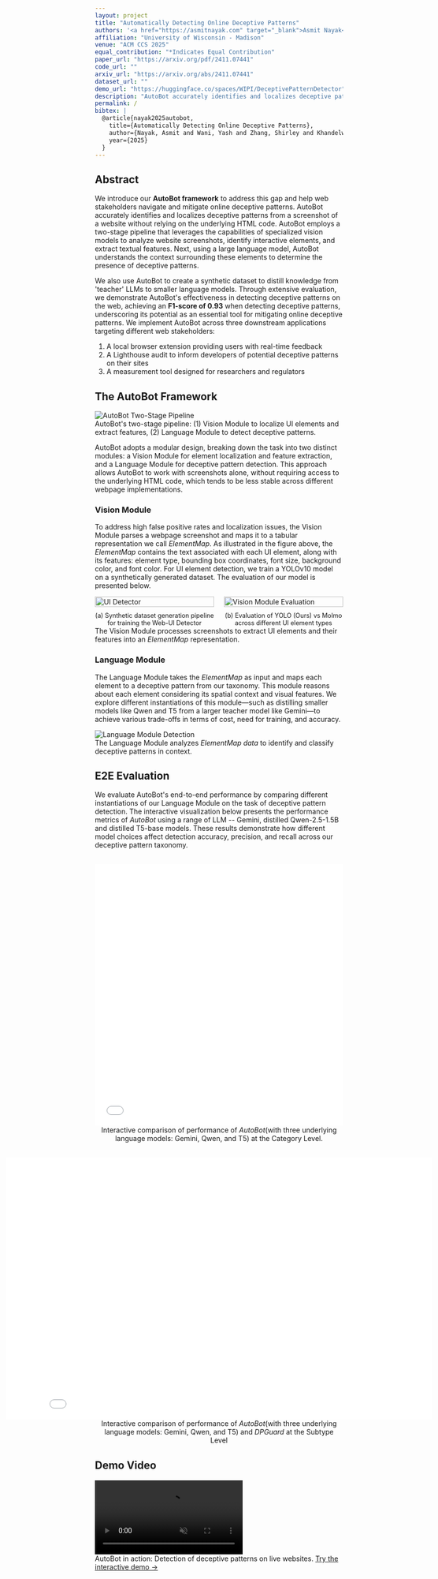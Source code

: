 ```yaml
---
layout: project
title: "Automatically Detecting Online Deceptive Patterns"
authors: '<a href="https://asmitnayak.com" target="_blank">Asmit Nayak</a>, <a href="https://wiscprivacy.com/member/member_yash/" target="_blank">Yash Wani*</a>, <a href="https://www.annienobear.com/" target="_blank">Shirley Zhang</a>*, Rishabh Khandelwal, <a href="https://kassemfawaz.com" target="_blank">Kassem Fawaz</a>'
affiliation: "University of Wisconsin - Madison"
venue: "ACM CCS 2025"
equal_contribution: "*Indicates Equal Contribution"
paper_url: "https://arxiv.org/pdf/2411.07441"
code_url: ""
arxiv_url: "https://arxiv.org/abs/2411.07441"
dataset_url: ""
demo_url: "https://huggingface.co/spaces/WIPI/DeceptivePatternDetector"
description: "AutoBot accurately identifies and localizes deceptive patterns from website screenshots without relying on HTML code, achieving an F1-score of 0.93."
permalink: /
bibtex: |
  @article{nayak2025autobot,
    title={Automatically Detecting Online Deceptive Patterns},
    author={Nayak, Asmit and Wani, Yash and Zhang, Shirley and Khandelwal, Rishabh and Fawaz, Kassem},
    year={2025}
  }
---
```


[//]: # (## Detecting Deceptive Patterns on the Web)

[//]: # (<div class="project-figure">)

[//]: # (  <img src="{{ '/assets/images/autobot-teaser.svg' | relative_url }}" alt="AutoBot Framework Overview">)

[//]: # (  <figcaption>AutoBot accurately identifies and localizes deceptive patterns from website screenshots, providing real-time feedback to users, developers, and regulators.</figcaption>)

[//]: # (</div>)

[//]: # (Deceptive patterns in digital interfaces manipulate users into making unintended decisions, exploiting cognitive biases and psychological vulnerabilities. These patterns have become ubiquitous on various digital platforms. While efforts to mitigate deceptive patterns have emerged from legal and technical perspectives, a significant gap remains in creating usable and scalable solutions.)

## Abstract

<div class="abstract">
<p>We introduce our <strong>AutoBot framework</strong> to address this gap and help web stakeholders navigate and mitigate online deceptive patterns. AutoBot accurately identifies and localizes deceptive patterns from a screenshot of a website without relying on the underlying HTML code. AutoBot employs a two-stage pipeline that leverages the capabilities of specialized vision models to analyze website screenshots, identify interactive elements, and extract textual features. Next, using a large language model, AutoBot understands the context surrounding these elements to determine the presence of deceptive patterns.</p>

<p>We also use AutoBot to create a synthetic dataset to distill knowledge from 'teacher' LLMs to smaller language models. Through extensive evaluation, we demonstrate AutoBot's effectiveness in detecting deceptive patterns on the web, achieving an <strong>F1-score of 0.93</strong> when detecting deceptive patterns, underscoring its potential as an essential tool for mitigating online deceptive patterns. We implement AutoBot across three downstream applications targeting different web stakeholders:</p>

<ol>
<li> A local browser extension providing users with real-time feedback </li>
<li> A Lighthouse audit to inform developers of potential deceptive patterns on their sites </li>
<li> A measurement tool designed for researchers and regulators </li>
</ol>
</div>


## The AutoBot Framework

<div class="project-figure">
  <img src="{{ '/assets/images/system_overview.jpg' | relative_url }}" alt="AutoBot Two-Stage Pipeline">
  <figcaption>AutoBot's two-stage pipeline: (1) Vision Module to localize UI elements and extract features, (2) Language Module to detect deceptive patterns.</figcaption>
</div>

AutoBot adopts a modular design, breaking down the task into two distinct modules: a Vision Module for element localization and feature extraction, and a Language Module for deceptive pattern detection. This approach allows AutoBot to work with screenshots alone, without requiring access to the underlying HTML code, which tends to be less stable across different webpage implementations.

### Vision Module

To address high false positive rates and localization issues, the Vision Module parses a webpage screenshot and maps it to a tabular representation we call *ElementMap*. As illustrated in the figure above, the *ElementMap* contains the text associated with each UI element, along with its features: element type, bounding box coordinates, font size, background color, and font color. For UI element detection, we train a YOLOv10 model on a synthetically generated dataset. The evaluation of our model is presented below.

<div class="project-figure">
  <div style="display: flex; gap: 20px; justify-content: center; align-items: flex-end;">
    <div style="width: 48%; display: flex; flex-direction: column; align-items: center;">
      <img src="{{ '/assets/images/ui-detector.png' | relative_url }}" alt="UI Detector" style="width: 100%;">
      <figcaption style="margin-top: 10px; font-size: 0.9em; text-align: center;">(a) Synthetic dataset generation pipeline for training the Web-UI Detector</figcaption>
    </div>
    <div style="width: 48%; display: flex; flex-direction: column; align-items: center;">
      <img src="{{ '/assets/images/ccs-2025-vision-eval.png' | relative_url }}" alt="Vision Module Evaluation" style="width: 100%;">
      <figcaption style="margin-top: 10px; font-size: 0.9em; text-align: center;">(b) Evaluation of YOLO (Ours) vs Molmo across different UI element types</figcaption>
    </div>
  </div>
  <figcaption>The Vision Module processes screenshots to extract UI elements and their features into an <em>ElementMap</em> representation.</figcaption>
</div>

### Language Module

The Language Module takes the *ElementMap* as input and maps each element to a deceptive pattern from our taxonomy. This module reasons about each element considering its spatial context and visual features. We explore different instantiations of this module—such as distilling smaller models like Qwen and T5 from a larger teacher model like Gemini—to achieve various trade-offs in terms of cost, need for training, and accuracy.

<div class="project-figure">
  <img src="{{ '/assets/images/language-module.png' | relative_url }}" alt="Language Module Detection">
  <figcaption>The Language Module analyzes <em>ElementMap data</em> to identify and classify deceptive patterns in context.</figcaption>
</div>

## E2E Evaluation

We evaluate AutoBot's end-to-end performance by comparing different instantiations of our Language Module on the task of deceptive pattern detection. The interactive visualization below presents the performance metrics of *AutoBot* using a range of LLM -- Gemini, distilled Qwen-2.5-1.5B and distilled T5-base models. These results demonstrate how different model choices affect detection accuracy, precision, and recall across our deceptive pattern taxonomy.

<div class="project-figure" style="margin: 30px auto !important; text-align: center; display: flex; flex-direction: column; align-items: center;">
  <iframe src="{{ '/assets/plotly/ccs-2025-llm-eval-category.html' | relative_url }}" 
          style="width: 100%; max-width:90vw; height: 531px; border: none;" 
          frameborder="0">
  </iframe>
  <figcaption style="max-width:90vw;">Interactive comparison of performance of <em>AutoBot</em>(with three underlying language models: Gemini, Qwen, and T5) at the Category Level.</figcaption>
</div>

<div class="project-figure" style="margin: 30px auto !important; text-align: center; display: flex; flex-direction: column; align-items: center;">
  <iframe src="{{ '/assets/plotly/ccs-2025-llm-eval-subtype.html' | relative_url }}" 
          style="width: 1510px; max-width:90vw; height: 531px; border: none;" 
          frameborder="0">
  </iframe>
  <figcaption style="">Interactive comparison of performance of <em>AutoBot</em>(with three underlying language models: Gemini, Qwen, and T5) and <em>DPGuard</em> at the Subtype Level</figcaption>
</div>

<!-- ## Key Results

### Performance Metrics

AutoBot achieves state-of-the-art results on the task of deceptive pattern detection:

<div class="features-grid">
  <div class="feature-card">
    <h3>F1-Score: 0.93</h3>
    <p>Significantly outperforming existing methods in overall detection accuracy</p>
  </div>
  <div class="feature-card">
    <h3>Precision: 0.92</h3>
    <p>Minimizing false positives to ensure reliable detection</p>
  </div>
  <div class="feature-card">
    <h3>Recall: 0.94</h3>
    <p>Catching the vast majority of deceptive patterns in the wild</p>
  </div>
</div>

### Comparison with State-of-the-Art Models

<div class="project-figure">
  <img src="{{ '/assets/images/comparison-chart.svg' | relative_url }}" alt="Performance Comparison">
  <figcaption>AutoBot outperforms existing approaches including GPT-4, Gemini, and heuristic-based methods in detecting deceptive patterns across multiple categories.</figcaption>
</div>

Our evaluation shows that leading vision-language models like GPT-4.5 and Gemini 2.5 Pro struggle with accurately identifying deceptive patterns, often misclassifying visual distinctions such as button prominence. AutoBot's specialized architecture addresses these limitations.

## Deceptive Pattern Categories

AutoBot detects deceptive patterns across four main categories:

### Interface Interference

Manipulating the interface to mislead users through visual design choices.

- **Confirmshaming**: Using guilt-inducing language to pressure users
- **Fake Urgency/Scarcity**: Creating false sense of time pressure or limited availability
- **Nudge**: Visual asymmetry to guide users toward specific choices

### Forced Action

Compelling users to take unwanted actions to achieve their goals.

- **Forced Registration**: Requiring account creation for basic functionality
- **Forced Enrollment**: Automatically subscribing users to services

### Obstruction

Making desired actions difficult or hiding important information.

- **Pre-selection**: Default selections that favor the service provider
- **Visual Interference**: Using design to hide or obscure information
- **Hard to Cancel**: Making cancellation processes deliberately complex

### Sneaking

Concealing or delaying disclosure of important information.

- **Hidden Costs**: Not showing full price until late in the process
- **Hidden Subscription**: Unclear subscription terms
- **Disguised Ads**: Advertisements that look like content
- **Trick Wording**: Confusing or misleading language

## Applications

### 1. Browser Extension for Users

<div class="project-figure">
  <img src="{{ '/assets/images/browser-extension.svg' | relative_url }}" alt="AutoBot Browser Extension">
  <figcaption>Real-time browser extension that highlights deceptive patterns as users browse the web, providing instant feedback and explanations.</figcaption>
</div>

A local browser extension provides users with real-time feedback, highlighting detected deceptive patterns with visual indicators and detailed explanations.

### 2. Lighthouse Audit for Developers

<div class="project-figure">
  <img src="{{ '/assets/images/lighthouse-audit.svg' | relative_url }}" alt="Lighthouse Audit Integration">
  <figcaption>Custom Lighthouse audit that helps developers identify and fix potential deceptive patterns during the development process.</figcaption>
</div>

Our custom Lighthouse audit integrates directly into developer workflows, providing quantifiable scores for deceptive pattern presence and specific recommendations for improvement.

### 3. Measurement Tool for Researchers

<div class="project-figure">
  <img src="{{ '/assets/images/measurement-tool.svg' | relative_url }}" alt="Large-Scale Measurement">
  <figcaption>Large-scale measurement capabilities enable researchers and regulators to analyze deceptive pattern prevalence across thousands of websites.</figcaption>
</div>

AutoBot serves as a large-scale measurement tool for researchers and regulators, enabling systematic analysis of deceptive pattern prevalence across the web.

## User Study Findings

<div class="project-figure">
  <img src="{{ '/assets/images/user-study.svg' | relative_url }}" alt="User Study Results">
  <figcaption>User study results showing that AutoBot's highlighting improves user awareness without negatively impacting website usability (p=0.106).</figcaption>
</div>

Our user study with real participants demonstrates that:

- AutoBot's visual highlighting significantly improves user awareness of deceptive patterns
- The highlighting system does not negatively impact perceived website usability
- Users appreciate the real-time feedback and find it helpful for making informed decisions 

## Knowledge Distillation

To make AutoBot more efficient and accessible, we developed a knowledge distillation approach:

1. **Synthetic Dataset Generation**: Using AutoBot with teacher LLMs to create a large annotated dataset
2. **Model Distillation**: Training smaller, faster models (T5-based) that maintain high accuracy
3. **Deployment Efficiency**: Enabling real-time detection in resource-constrained environments like browser extensions

The distilled models achieve comparable performance to teacher models while being significantly faster and more cost-effective.

## Impact and Future Work

AutoBot represents a significant step forward in combating deceptive patterns on the web:

- **For Users**: Empowering informed decision-making through real-time detection
- **For Developers**: Providing tools to build more ethical and transparent interfaces
- **For Regulators**: Enabling large-scale monitoring and enforcement

Future work includes:
- Expanding the taxonomy to cover emerging deceptive pattern types
- Improving multilingual support for global deployment
- Developing automated remediation suggestions for developers -->

## Demo Video 

<div class="video-section">
  <video controls muted loop playsinline preload="auto" autoplay>
    <source src="{{ '/assets/video/demo.webm' | relative_url }}" type="video/webm">
    Your browser does not support the video tag.
  </video>
  <figcaption>AutoBot in action: Detection of deceptive patterns on live websites. <a href="{{ page.demo_url }}" target="_blank">Try the interactive demo →</a></figcaption>
</div>